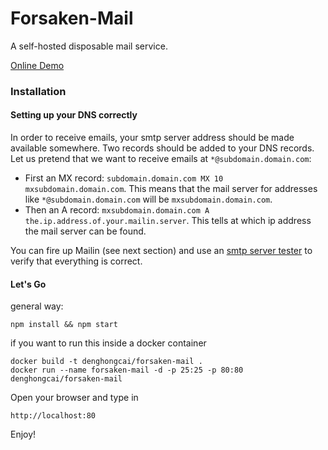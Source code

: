 Forsaken-Mail
==============
A self-hosted disposable mail service.

[Online Demo](http://disposable.dhc-app.com)

### Installation

#### Setting up your DNS correctly

In order to receive emails, your smtp server address should be made available somewhere. Two records should be added to your DNS records. Let us pretend that we want to receive emails at ```*@subdomain.domain.com```:
* First an MX record: ```subdomain.domain.com MX 10 mxsubdomain.domain.com```. This means that the mail server for addresses like ```*@subdomain.domain.com``` will be ```mxsubdomain.domain.com```.
* Then an A record: ```mxsubdomain.domain.com A the.ip.address.of.your.mailin.server```. This tells at which ip address the mail server can be found.

You can fire up Mailin (see next section) and use an [smtp server tester](http://mxtoolbox.com/diagnostic.aspx) to verify that everything is correct.

#### Let's Go
general way:
```
npm install && npm start
```
if you want to run this inside a docker container
```
docker build -t denghongcai/forsaken-mail .
docker run --name forsaken-mail -d -p 25:25 -p 80:80 denghongcai/forsaken-mail
```
Open your browser and type in
```
http://localhost:80
```

Enjoy!
